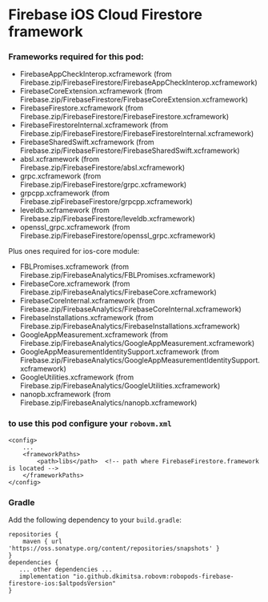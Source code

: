 # Firebase iOS Cloud Firestore framework

### Frameworks required for this pod: 
* FirebaseAppCheckInterop.xcframework (from Firebase.zip/FirebaseFirestore/FirebaseAppCheckInterop.xcframework)
* FirebaseCoreExtension.xcframework (from Firebase.zip/FirebaseFirestore/FirebaseCoreExtension.xcframework)
* FirebaseFirestore.xcframework (from Firebase.zip/FirebaseFirestore/FirebaseFirestore.xcframework)
* FirebaseFirestoreInternal.xcframework (from Firebase.zip/FirebaseFirestore/FirebaseFirestoreInternal.xcframework)
* FirebaseSharedSwift.xcframework (from Firebase.zip/FirebaseFirestore/FirebaseSharedSwift.xcframework)
* absl.xcframework (from Firebase.zip/FirebaseFirestore/absl.xcframework)
* grpc.xcframework (from Firebase.zip/FirebaseFirestore/grpc.xcframework)
* grpcpp.xcframework (from Firebase.zipFirebaseFirestore/grpcpp.xcframework)
* leveldb.xcframework (from Firebase.zip/FirebaseFirestore/leveldb.xcframework)
* openssl_grpc.xcframework (from Firebase.zip/FirebaseFirestore/openssl_grpc.xcframework)

Plus ones required for ios-core module:
* FBLPromises.xcframework (from Firebase.zip/FirebaseAnalytics/FBLPromises.xcframework)
* FirebaseCore.xcframework (from Firebase.zip/FirebaseAnalytics/FirebaseCore.xcframework)
* FirebaseCoreInternal.xcframework (from Firebase.zip/FirebaseAnalytics/FirebaseCoreInternal.xcframework)
* FirebaseInstallations.xcframework (from Firebase.zip/FirebaseAnalytics/FirebaseInstallations.xcframework)
* GoogleAppMeasurement.xcframework (from Firebase.zip/FirebaseAnalytics/GoogleAppMeasurement.xcframework)
* GoogleAppMeasurementIdentitySupport.xcframework (from Firebase.zip/FirebaseAnalytics/GoogleAppMeasurementIdentitySupport.xcframework)
* GoogleUtilities.xcframework (from Firebase.zip/FirebaseAnalytics/GoogleUtilities.xcframework)
* nanopb.xcframework (from Firebase.zip/FirebaseAnalytics/nanopb.xcframework)

### to use this pod configure your `robovm.xml`

```
<config>
    ...
    <frameworkPaths>
        <path>libs</path>  <!-- path where FirebaseFirestore.framework is located -->
    </frameworkPaths>
</config>
```

### Gradle

Add the following dependency to your `build.gradle`:

```
repositories {
    maven { url 'https://oss.sonatype.org/content/repositories/snapshots' }
}
dependencies {
   ... other dependencies ...
   implementation "io.github.dkimitsa.robovm:robopods-firebase-firestore-ios:$altpodsVersion"
}
```
